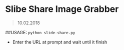 # Slibe Share Image Grabber

> 10.02.2018

##USAGE:
	`python slide-share.py`

* Enter the URL at prompt and wait until it finish